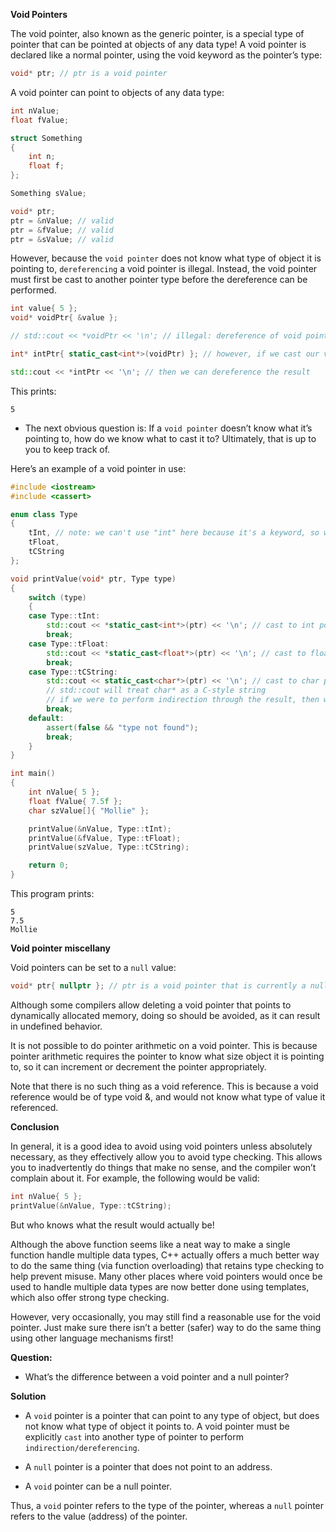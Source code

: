 ****Void Pointers****

The void pointer, also known as the generic pointer, is a special type of pointer that can be pointed at objects of any data type! A void pointer is declared like a normal pointer, 
using the void keyword as the pointer’s type:
```cpp
void* ptr; // ptr is a void pointer
```
A void pointer can point to objects of any data type:
```cpp
int nValue;
float fValue;

struct Something
{
    int n;
    float f;
};

Something sValue;

void* ptr;
ptr = &nValue; // valid
ptr = &fValue; // valid
ptr = &sValue; // valid
```

However, because the `void pointer` does not know what type of object it is pointing to, `dereferencing` a void pointer is illegal. Instead, the void pointer must first be cast to another
pointer type before the dereference can be performed.

```cpp
int value{ 5 };
void* voidPtr{ &value };

// std::cout << *voidPtr << '\n'; // illegal: dereference of void pointer

int* intPtr{ static_cast<int*>(voidPtr) }; // however, if we cast our void pointer to an int pointer...

std::cout << *intPtr << '\n'; // then we can dereference the result
```

This prints:
```
5
```

- The next obvious question is: If a `void pointer` doesn’t know what it’s pointing to, how do we know what to cast it to? Ultimately, that is up to you to keep track of.

Here’s an example of a void pointer in use:
```cpp
#include <iostream>
#include <cassert>

enum class Type
{
    tInt, // note: we can't use "int" here because it's a keyword, so we'll use "tInt" instead
    tFloat,
    tCString
};

void printValue(void* ptr, Type type)
{
    switch (type)
    {
    case Type::tInt:
        std::cout << *static_cast<int*>(ptr) << '\n'; // cast to int pointer and perform indirection
        break;
    case Type::tFloat:
        std::cout << *static_cast<float*>(ptr) << '\n'; // cast to float pointer and perform indirection
        break;
    case Type::tCString:
        std::cout << static_cast<char*>(ptr) << '\n'; // cast to char pointer (no indirection)
        // std::cout will treat char* as a C-style string
        // if we were to perform indirection through the result, then we'd just print the single char that ptr is pointing to
        break;
    default:
        assert(false && "type not found");
        break;
    }
}

int main()
{
    int nValue{ 5 };
    float fValue{ 7.5f };
    char szValue[]{ "Mollie" };

    printValue(&nValue, Type::tInt);
    printValue(&fValue, Type::tFloat);
    printValue(szValue, Type::tCString);

    return 0;
}
```

This program prints:

```
5
7.5
Mollie
```

****Void pointer miscellany****

Void pointers can be set to a `null` value:
```cpp
void* ptr{ nullptr }; // ptr is a void pointer that is currently a null pointer
```
Although some compilers allow deleting a void pointer that points to dynamically allocated memory, doing so should be avoided, as it can result in undefined behavior.

It is not possible to do pointer arithmetic on a void pointer. This is because pointer arithmetic requires the pointer to know what size object it is pointing to, so it can increment or 
decrement the pointer appropriately.

Note that there is no such thing as a void reference. This is because a void reference would be of type void &, and would not know what type of value it referenced.

****Conclusion****

In general, it is a good idea to avoid using void pointers unless absolutely necessary, as they effectively allow you to avoid type checking. This allows you to inadvertently do things that
make no sense, and the compiler won’t complain about it. For example, the following would be valid:

```cpp
int nValue{ 5 };
printValue(&nValue, Type::tCString);
```

But who knows what the result would actually be!

Although the above function seems like a neat way to make a single function handle multiple data types, C++ actually offers a much better way to do the same thing (via function overloading) 
that retains type checking to help prevent misuse. Many other places where void pointers would once be used to handle multiple data types are now better done using templates, which also offer 
strong type checking.

However, very occasionally, you may still find a reasonable use for the void pointer. Just make sure there isn’t a better (safer) way to do the same thing using other language mechanisms first!

**Question:**

- What’s the difference between a void pointer and a null pointer?

****Solution****

- A `void` pointer is a pointer that can point to any type of object, but does not know what type of object it points to. A void pointer must be explicitly `cast` into another type of pointer 
to perform `indirection/dereferencing`.

- A `null` pointer is a pointer that does not point to an address.

-  A `void` pointer can be a null pointer.

Thus, a `void` pointer refers to the type of the pointer, whereas a `null` pointer refers to the value (address) of the pointer.
